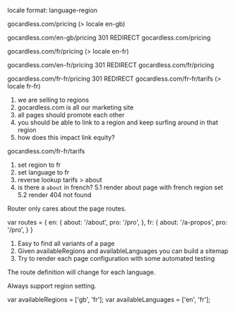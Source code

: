 locale format: language-region

gocardless.com/pricing (> locale en-gb)

gocardless.com/en-gb/pricing 301 REDIRECT gocardless.com/pricing

gocardless.com/fr/pricing (> locale en-fr)

gocardless.com/en-fr/pricing 301 REDIRECT gocardless.com/fr/pricing

gocardless.com/fr-fr/pricing 301 REDIRECT gocardless.com/fr-fr/tarifs (> locale fr-fr)

1. we are selling to regions
2. gocardless.com is all our marketing site
3. all pages should promote each other
4. you should be able to link to a region and keep surfing around in that region
5. how does this impact link equity?

gocardless.com/fr-fr/tarifs

1. set region to fr
2. set language to fr
3. reverse lookup tarifs > about
4. is there a `about` in french?
    5.1 render about page with french region set
    5.2 render 404 not found

Router only cares about the page routes.

var routes = {
  en: {
    about: '/about',
    pro: '/pro',
  },
  fr: {
    about: '/a-propos',
    pro: '/pro',
  }
}

1. Easy to find all variants of a page
2. Given availableRegions and availableLanguages you can build a sitemap
3. Try to render each page configuration with some automated testing

The route definition will change for each language.

Always support region setting.

var availableRegions = ['gb', 'fr'];
var availableLanguages = ['en', 'fr'];

<HasRoute name="about">
  <Route path={localisePath('about')}></Route>
</HasRoute>

<Page name="about">
  <Route path="/about" lang="en"></Route>
  <Route path="/a-propos" lang="fr"></Route>
</Page>
<Page name="pro">
  <Route path="/pro" lang="en,fr"></Route>
</Page>
